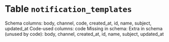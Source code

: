 ﻿# Table `notification_templates`
Schema columns: body, channel, code, created_at, id, name, subject, updated_at
Code-used columns: code
Missing in schema: 
Extra in schema (unused by code): body, channel, created_at, id, name, subject, updated_at
